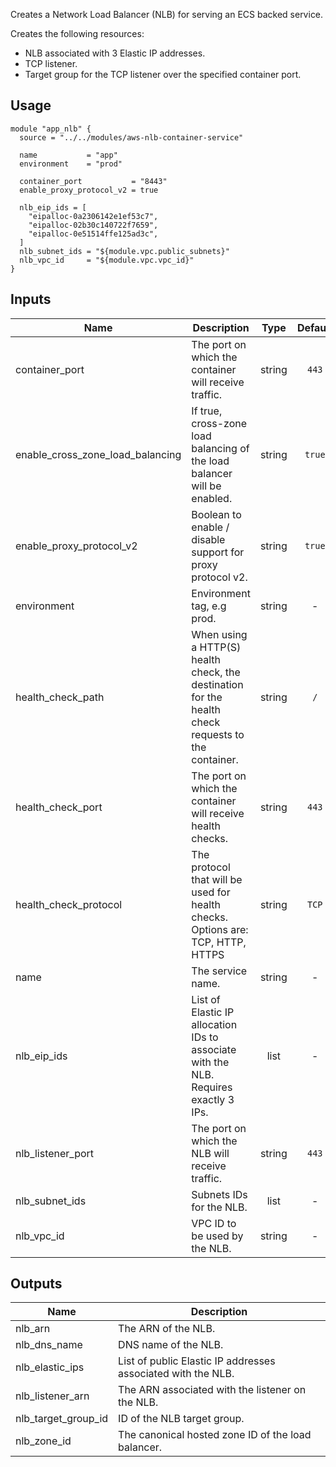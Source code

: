 <!-- BEGINNING OF PRE-COMMIT-TERRAFORM DOCS HOOK -->
Creates a Network Load Balancer (NLB) for serving an ECS backed service.

Creates the following resources:

* NLB associated with 3 Elastic IP addresses.
* TCP listener.
* Target group for the TCP listener over the specified container port.


## Usage

```hcl
module "app_nlb" {
  source = "../../modules/aws-nlb-container-service"

  name           = "app"
  environment    = "prod"

  container_port           = "8443"
  enable_proxy_protocol_v2 = true

  nlb_eip_ids = [
    "eipalloc-0a2306142e1ef53c7",
    "eipalloc-02b30c140722f7659",
    "eipalloc-0e51514ffe125ad3c",
  ]
  nlb_subnet_ids = "${module.vpc.public_subnets}"
  nlb_vpc_id     = "${module.vpc.vpc_id}"
}
```


## Inputs

| Name | Description | Type | Default | Required |
|------|-------------|:----:|:-----:|:-----:|
| container_port | The port on which the container will receive traffic. | string | `443` | no |
| enable_cross_zone_load_balancing | If true, cross-zone load balancing of the load balancer will be enabled. | string | `true` | no |
| enable_proxy_protocol_v2 | Boolean to enable / disable support for proxy protocol v2. | string | `true` | no |
| environment | Environment tag, e.g prod. | string | - | yes |
| health_check_path | When using a HTTP(S) health check, the destination for the health check requests to the container. | string | `/` | no |
| health_check_port | The port on which the container will receive health checks. | string | `443` | no |
| health_check_protocol | The protocol that will be used for health checks.  Options are: TCP, HTTP, HTTPS | string | `TCP` | no |
| name | The service name. | string | - | yes |
| nlb_eip_ids | List of Elastic IP allocation IDs to associate with the NLB. Requires exactly 3 IPs. | list | - | yes |
| nlb_listener_port | The port on which the NLB will receive traffic. | string | `443` | no |
| nlb_subnet_ids | Subnets IDs for the NLB. | list | - | yes |
| nlb_vpc_id | VPC ID to be used by the NLB. | string | - | yes |

## Outputs

| Name | Description |
|------|-------------|
| nlb_arn | The ARN of the NLB. |
| nlb_dns_name | DNS name of the NLB. |
| nlb_elastic_ips | List of public Elastic IP addresses associated with the NLB. |
| nlb_listener_arn | The ARN associated with the listener on the NLB. |
| nlb_target_group_id | ID of the NLB target group. |
| nlb_zone_id | The canonical hosted zone ID of the load balancer. |

<!-- END OF PRE-COMMIT-TERRAFORM DOCS HOOK -->

